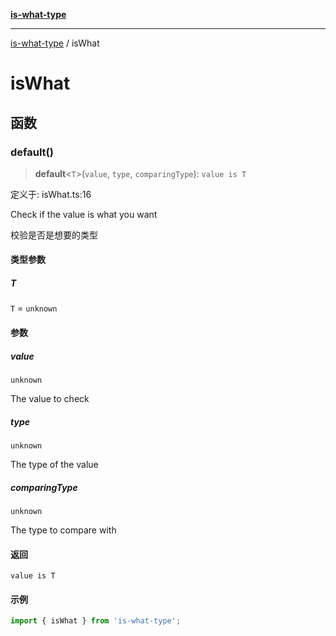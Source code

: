 [**is-what-type**](index.md)

***

[is-what-type](modules.md) / isWhat

# isWhat

## 函数

### default()

> **default**\<`T`\>(`value`, `type`, `comparingType`): `value is T`

定义于: isWhat.ts:16

Check if the value is what you want

校验是否是想要的类型

#### 类型参数

##### T

`T` = `unknown`

#### 参数

##### value

`unknown`

The value to check

##### type

`unknown`

The type of the value

##### comparingType

`unknown`

The type to compare with

#### 返回

`value is T`

#### 示例

```js
import { isWhat } from 'is-what-type';
```
